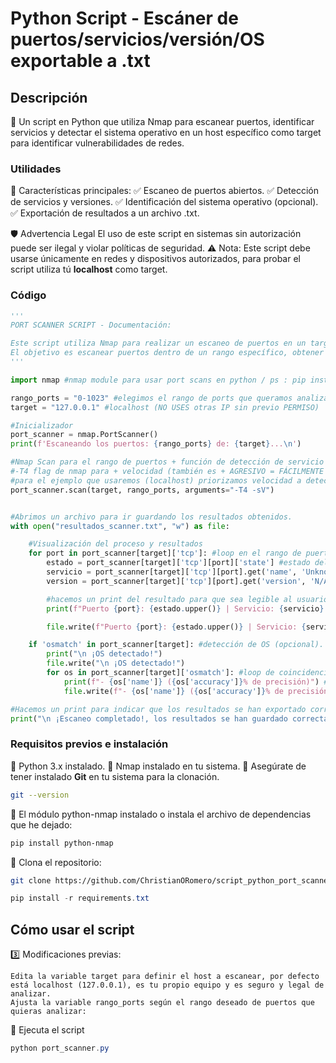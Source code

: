 # Python Script - Escáner de puertos/servicios/versión/OS exportable a .txt

## Descripción

📌 Un script en Python que utiliza Nmap para escanear puertos, identificar servicios y detectar el sistema operativo en un host específico como target para identificar vulnerabilidades de redes.

### Utilidades

🔹 Características principales:
✅ Escaneo de puertos abiertos.
✅ Detección de servicios y versiones.
✅ Identificación del sistema operativo (opcional).
✅ Exportación de resultados a un archivo .txt.

🛡️ Advertencia Legal
El uso de este script en sistemas sin autorización puede ser ilegal y violar políticas de seguridad.
⚠ Nota: Este script debe usarse únicamente en redes y dispositivos autorizados, para probar el script utiliza tú **localhost** como target.

### Código

```python
'''
PORT SCANNER SCRIPT - Documentación:

Este script utiliza Nmap para realizar un escaneo de puertos en un target y exportar los resultados tanto a la consola como a un archivo de texto.
El objetivo es escanear puertos dentro de un rango específico, obtener información sobre los servicios, versiones disponibles y detectar el sistema operativo.
'''

import nmap #nmap module para usar port scans en python / ps : pip install python-nmap

rango_ports = "0-1023" #elegimos el rango de ports que queramos analizar
target = "127.0.0.1" #localhost (NO USES otras IP sin previo PERMISO)

#Inicializador
port_scanner = nmap.PortScanner()
print(f'Escaneando los puertos: {rango_ports} de: {target}...\n')

#Nmap Scan para el rango de puertos + función de detección de servicio (esto es opcional)
#-T4 flag de nmap para + velocidad (también es + AGRESIVO = FÁCILMENTE DETECTABLE)
#para el ejemplo que usaremos (localhost) priorizamos velocidad a detectabilidad
port_scanner.scan(target, rango_ports, arguments="-T4 -sV")


#Abrimos un archivo para ir guardando los resultados obtenidos.
with open("resultados_scanner.txt", "w") as file:

    #Visualización del proceso y resultados
    for port in port_scanner[target]['tcp']: #loop en el rango de puertos dado
        estado = port_scanner[target]['tcp'][port]['state'] #estado del puerto {open,closed,filtered,etc...}
        servicio = port_scanner[target]['tcp'][port].get('name', 'Unknown') #nombre del servicio detectado, .get por si no detecta nada nos muestra 'Unknow' y evitar errores
        version = port_scanner[target]['tcp'][port].get('version', 'N/A') #version del servicio y si no detecta nada evitamos errores mostrando N/A.

        #hacemos un print del resultado para que sea legible al usuario.
        print(f"Puerto {port}: {estado.upper()} | Servicio: {servicio} | Version: {version}")

        file.write(f"Puerto {port}: {estado.upper()} | Servicio: {servicio} | Version: {version}\n")

    if 'osmatch' in port_scanner[target]: #detección de OS (opcional).
        print("\n ¡OS detectado!")
        file.write("\n ¡OS detectado!")
        for os in port_scanner[target]['osmatch']: #loop de coincidencia con OS
            print(f"- {os['name']} ({os['accuracy']}% de precisión)") #visualiza OS detectado y su precisión
            file.write(f"- {os['name']} ({os['accuracy']}% de precisión)")

#Hacemos un print para indicar que los resultados se han exportado correctamente.        
print("\n ¡Escaneo completado!, los resultados se han guardado correctamente en 'resultados_scanner.txt'.")
```

### Requisitos previos e instalación

🔹 Python 3.x instalado.
🔹 Nmap instalado en tu sistema.
🔹 Asegúrate de tener instalado **Git** en tu sistema para la clonación.
```sh
git --version
```
🔹 El módulo python-nmap instalado o instala el archivo de dependencias que he dejado:
```powershell
pip install python-nmap
```

🔹 Clona el repositorio:
```sh
git clone https://github.com/ChristianORomero/script_python_port_scanner.git
```

```powershell
pip install -r requirements.txt
```

## Cómo usar el script

3️⃣ Modificaciones previas:

    Edita la variable target para definir el host a escanear, por defecto está localhost (127.0.0.1), es tu propio equipo y es seguro y legal de analizar.
    Ajusta la variable rango_ports según el rango deseado de puertos que quieras analizar:

🔹 Ejecuta el script
```powershell
python port_scanner.py
```
